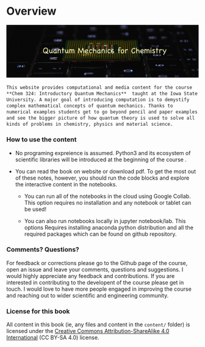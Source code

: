 Overview
============================

![](logo2.jpg)

``` {note}
This website provides computational and media content for the course **Chem 324: Introductory Quantum Mechanics**  taught at the Iowa State University. A major goal of introducing computation is to demystify complex mathematical concepts of quantum mechanics. Thanks to numerical examples students get to go beyond pencil and paper examples and see the bigger picture of how quantum theory is used to solve all kinds of problems in chemistry, physics and material science. 
```

### How to use the content

- No programing expreience is assumed. Python3 and its ecosystem of scientific libraries will be introduced at the beginning of the course .

- You can read the book on website or download pdf. To get the most out of these notes, however, you should run the code blocks and explore the interactive content in the notebooks. 

    - You can run all of the notebooks in the cloud using Google Collab. This option requires no installation and any notebook or tablet can be used!

    - You can also run notebooks locally in jupyter notebook/lab. This options Requires installing anaconda python distribution and all the required packages which can be found on github repository.

### Comments? Questions?

For feedback or corrections please go to the Github page of the course, open an issue and leave your comments, questions and suggestions. I would highly appreciate any feedback and contributions. If you are interested in contributing to the developent of the course please get in touch. I would love to have more people engaged in improving the course and reaching out to wider scientific and engineering community.

### License for this book

All content in this book (ie, any files and content in the `content/` folder)
is licensed under the [Creative Commons Attribution-ShareAlike 4.0 International](https://creativecommons.org/licenses/by-sa/4.0/)
(CC BY-SA 4.0) license.